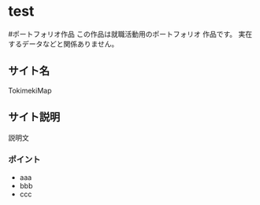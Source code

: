 # test
#ポートフォリオ作品
この作品は就職活動用のポートフォリオ 作品です。 実在するデータなどと関係ありません。

## サイト名
TokimekiMap

## サイト説明
説明文
### ポイント
* aaa
* bbb
* ccc
